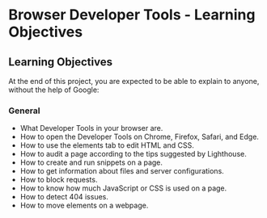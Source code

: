 # Browser Developer Tools - Learning Objectives

## Learning Objectives
At the end of this project, you are expected to be able to explain to anyone, without the help of Google:

### General
- What Developer Tools in your browser are.
- How to open the Developer Tools on Chrome, Firefox, Safari, and Edge.
- How to use the elements tab to edit HTML and CSS.
- How to audit a page according to the tips suggested by Lighthouse.
- How to create and run snippets on a page.
- How to get information about files and server configurations.
- How to block requests.
- How to know how much JavaScript or CSS is used on a page.
- How to detect 404 issues.
- How to move elements on a webpage.
